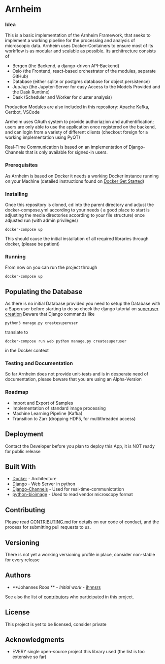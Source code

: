 # Arnheim

### Idea

This is a basic implementation of the Arnheim Framework, that seeks to implement a working pipeline for the processing
and analysis of microscopic data. Arnheim uses Docker-Containers to ensure most of its workflow is as modular and scalable as
possible. Its architrecture consists of
 * Bergen (the Backend, a django-driven API-Backend)
 * Oslo (the Frontend, react-based orchestrator of the modules, separate GitHub)
 * Database (either sqlite or postgres database for object persistence)
 * JupJup (the Jupyter-Server for easy Access to the Models Provided and the Dask Runtime)
 * Dask (Scheduler and Worker for cluster analysis)
 
 
Production Modules are also included in this repository: Apache Kafka, Certbot, VSCode

Arnheim uses OAuth system to provide authoriazion and authentification; users are only able to
use the application once registered on the backend, and can login from a variety of different clients (checkout foreign for a 
working implementation using PyQT)

Real-Time Communication is based on an implementation of Django-Channels that is only available for signed-in users.

### Prerequisites

As Arnheim is based on Docker it needs a working Docker instance running on your Machine
(detailed instructions found on [Docker Get Started](https://docs.docker.com/get-started/))


### Installing

Once this repository is cloned, cd into the parent directory and adjust the docker-compose.yml
according to your needs ( a good place to start is adjusting the media directories according to your file structure)
once adjusted run (with admin privileges)

```
docker-compose up
```

This should cause the initial installation of all required libraries through docker, (please be patient)

### Running

From now on you can run the project through 
```
docker-compose up
```


## Populating the Database

As there is no initial Database provided you need to setup the Database with a Superuser before starting to do so check the django tutorial on [superuser creation](https://developer.mozilla.org/en-US/docs/Learn/Server-side/Django/Admin_site)
Beware that Django commands like

```
python3 manage.py createsuperuser
```

translate to

```
docker-compose run web python manage.py createsuperuser
```
in the Docker context


### Testing and Documentation

So far Arnheim does not provide unit-tests and is in desperate need of documentation,
please beware that you are using an Alpha-Version


### Roadmap

- Import and Export of Samples
- Implementation of standard image processing
- Machine Learning Pipeline (Kafka)
- Transition to Zarr (dropping HDF5, for multithreaded access)

## Deployment

Contact the Developer before you plan to deploy this App, it is NOT ready for public release

## Built With

* [Docker](http://www.dropwizard.io/1.0.2/docs/) - Architecture
* [Django](https://maven.apache.org/) - Web Server in python
* [Django-Channels](https://rometools.github.io/rome/) - Used for real-time-communictation
* [python-bioimage](https://bio-it.embl.de/image-analysis-with-python/) - Used to read vendor microscopy format

## Contributing

Please read [CONTRIBUTING.md](https://gist.github.com/jhnnsrs/b24679402957c63ec426) for details on our code of conduct, and the process for submitting pull requests to us.

## Versioning

There is not yet a working versioning profile in place, consider non-stable for every release 

## Authors

* **Johannes Roos ** - *Initial work* - [jhnnsrs](https://github.com/jhnnsrs)

See also the list of [contributors](https://github.com/your/project/contributors) who participated in this project.

## License

This project is yet to be licensed, consider private

## Acknowledgments

* EVERY single open-source project this library used (the list is too extensive so far)
